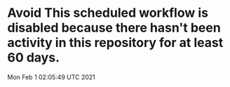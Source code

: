 # Avoid This scheduled workflow is disabled because there hasn't been activity in this repository for at least 60 days.
Mon Feb  1 02:05:49 UTC 2021
